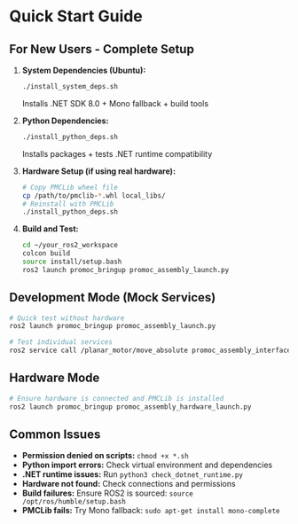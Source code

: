# Quick Start Guide

## For New Users - Complete Setup

1. **System Dependencies (Ubuntu):**
   ```bash
   ./install_system_deps.sh
   ```
   Installs .NET SDK 8.0 + Mono fallback + build tools

2. **Python Dependencies:**
   ```bash
   ./install_python_deps.sh
   ```
   Installs packages + tests .NET runtime compatibility

3. **Hardware Setup (if using real hardware):**
   ```bash
   # Copy PMCLib wheel file
   cp /path/to/pmclib-*.whl local_libs/
   # Reinstall with PMCLib
   ./install_python_deps.sh
   ```

4. **Build and Test:**
   ```bash
   cd ~/your_ros2_workspace
   colcon build
   source install/setup.bash
   ros2 launch promoc_bringup promoc_assembly_launch.py
   ```

## Development Mode (Mock Services)

```bash
# Quick test without hardware
ros2 launch promoc_bringup promoc_assembly_launch.py

# Test individual services
ros2 service call /planar_motor/move_absolute promoc_assembly_interfaces/srv/LinearMotionSi "{bot_id: 1, x_pos: 0.1, y_pos: 0.1, velocity: 0.5, acceleration: 1.0}"
```

## Hardware Mode

```bash
# Ensure hardware is connected and PMCLib is installed
ros2 launch promoc_bringup promoc_assembly_hardware_launch.py
```

## Common Issues

- **Permission denied on scripts:** `chmod +x *.sh`
- **Python import errors:** Check virtual environment and dependencies
- **.NET runtime issues:** Run `python3 check_dotnet_runtime.py`
- **Hardware not found:** Check connections and permissions
- **Build failures:** Ensure ROS2 is sourced: `source /opt/ros/humble/setup.bash`
- **PMCLib fails:** Try Mono fallback: `sudo apt-get install mono-complete`
